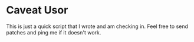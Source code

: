 # Caveat Usor

This is just a quick script that I wrote and am checking in.
Feel free to send patches and ping me if it doesn't work.
